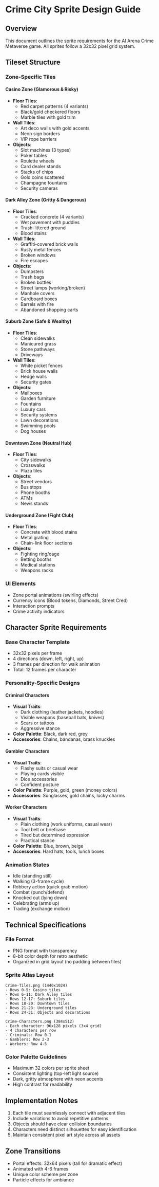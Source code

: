 # Crime City Sprite Design Guide

## Overview
This document outlines the sprite requirements for the AI Arena Crime Metaverse game. All sprites follow a 32x32 pixel grid system.

## Tileset Structure

### Zone-Specific Tiles

#### Casino Zone (Glamorous & Risky)
- **Floor Tiles**: 
  - Red carpet patterns (4 variants)
  - Black/gold checkered floors
  - Marble tiles with gold trim
- **Wall Tiles**:
  - Art deco walls with gold accents
  - Neon sign borders
  - VIP rope barriers
- **Objects**:
  - Slot machines (3 types)
  - Poker tables
  - Roulette wheels
  - Card dealer stands
  - Stacks of chips
  - Gold coins scattered
  - Champagne fountains
  - Security cameras

#### Dark Alley Zone (Gritty & Dangerous)
- **Floor Tiles**:
  - Cracked concrete (4 variants)
  - Wet pavement with puddles
  - Trash-littered ground
  - Blood stains
- **Wall Tiles**:
  - Graffiti-covered brick walls
  - Rusty metal fences
  - Broken windows
  - Fire escapes
- **Objects**:
  - Dumpsters
  - Trash bags
  - Broken bottles
  - Street lamps (working/broken)
  - Manhole covers
  - Cardboard boxes
  - Barrels with fire
  - Abandoned shopping carts

#### Suburb Zone (Safe & Wealthy)
- **Floor Tiles**:
  - Clean sidewalks
  - Manicured grass
  - Stone pathways
  - Driveways
- **Wall Tiles**:
  - White picket fences
  - Brick house walls
  - Hedge walls
  - Security gates
- **Objects**:
  - Mailboxes
  - Garden furniture
  - Fountains
  - Luxury cars
  - Security systems
  - Lawn decorations
  - Swimming pools
  - Dog houses

#### Downtown Zone (Neutral Hub)
- **Floor Tiles**:
  - City sidewalks
  - Crosswalks
  - Plaza tiles
- **Objects**:
  - Street vendors
  - Bus stops
  - Phone booths
  - ATMs
  - News stands

#### Underground Zone (Fight Club)
- **Floor Tiles**:
  - Concrete with blood stains
  - Metal grating
  - Chain-link floor sections
- **Objects**:
  - Fighting ring/cage
  - Betting booths
  - Medical stations
  - Weapons racks

### UI Elements
- Zone portal animations (swirling effects)
- Currency icons (Blood tokens, Diamonds, Street Cred)
- Interaction prompts
- Crime activity indicators

## Character Sprite Requirements

### Base Character Template
- 32x32 pixels per frame
- 4 directions (down, left, right, up)
- 3 frames per direction for walk animation
- Total: 12 frames per character

### Personality-Specific Designs

#### Criminal Characters
- **Visual Traits**:
  - Dark clothing (leather jackets, hoodies)
  - Visible weapons (baseball bats, knives)
  - Scars or tattoos
  - Aggressive stance
- **Color Palette**: Black, dark red, grey
- **Accessories**: Chains, bandanas, brass knuckles

#### Gambler Characters
- **Visual Traits**:
  - Flashy suits or casual wear
  - Playing cards visible
  - Dice accessories
  - Confident posture
- **Color Palette**: Purple, gold, green (money colors)
- **Accessories**: Sunglasses, gold chains, lucky charms

#### Worker Characters
- **Visual Traits**:
  - Plain clothing (work uniforms, casual wear)
  - Tool belt or briefcase
  - Tired but determined expression
  - Practical stance
- **Color Palette**: Blue, brown, beige
- **Accessories**: Hard hats, tools, lunch boxes

### Animation States
- Idle (standing still)
- Walking (3-frame cycle)
- Robbery action (quick grab motion)
- Combat (punch/defend)
- Knocked out (lying down)
- Celebrating (arms up)
- Trading (exchange motion)

## Technical Specifications

### File Format
- PNG format with transparency
- 8-bit color depth for retro aesthetic
- Organized in grid layout (no padding between tiles)

### Sprite Atlas Layout
```
Crime-Tiles.png (1440x1024)
- Rows 0-5: Casino tiles
- Rows 6-11: Dark Alley tiles
- Rows 12-17: Suburb tiles
- Rows 18-20: Downtown tiles
- Rows 21-23: Underground tiles
- Rows 24-31: Objects and decorations

Crime-Characters.png (384x512)
- Each character: 96x128 pixels (3x4 grid)
- 4 characters per row
- Criminals: Row 0-1
- Gamblers: Row 2-3
- Workers: Row 4-5
```

### Color Palette Guidelines
- Maximum 32 colors per sprite sheet
- Consistent lighting (top-left light source)
- Dark, gritty atmosphere with neon accents
- High contrast for readability

## Implementation Notes

1. Each tile must seamlessly connect with adjacent tiles
2. Include variations to avoid repetitive patterns
3. Objects should have clear collision boundaries
4. Characters need distinct silhouettes for easy identification
5. Maintain consistent pixel art style across all assets

## Zone Transitions
- Portal effects: 32x64 pixels (tall for dramatic effect)
- Animated with 4-6 frames
- Unique color scheme per zone
- Particle effects for ambiance